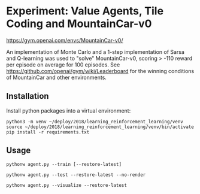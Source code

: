 # Experiment: Value Agents, Tile Coding and MountainCar-v0

https://gym.openai.com/envs/MountainCar-v0/

An implementation of Monte Carlo and a 1-step implementation of Sarsa and Q-learning was used
to "solve" MountainCar-v0, scoring > -110 reward per episode on average for 100 episodes. See https://github.com/openai/gym/wiki/Leaderboard for the winning conditions of MountainCar and
other environments.

## Installation


Install python packages into a virtual environment:

```
python3 -m venv ~/deploy/2018/learning_reinforcement_learning/venv
source ~/deploy/2018/learning_reinforcement_learning/venv/bin/activate
pip install -r requirements.txt
```

## Usage

```
pythonw agent.py --train [--restore-latest]

pythonw agent.py --test --restore-latest --no-render

pythonw agent.py --visualize --restore-latest

```
